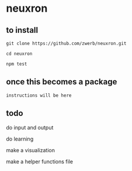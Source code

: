 # neuxron

## to install
```
git clone https://github.com/zwerb/neuxron.git

cd neuxron

npm test

```

## once this becomes a package

```
instructions will be here

```

## todo

do input and output

do learning

make a visualization

make a helper functions file
